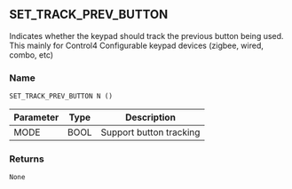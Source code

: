 ## SET\_TRACK\_PREV\_BUTTON

Indicates whether the keypad should track the previous button being used. This mainly for Control4 Configurable keypad devices (zigbee, wired, combo, etc)


### Name

`SET_TRACK_PREV_BUTTON N ()`


| Parameter | Type | Description             |
| --------- | ---- | ----------------------- |
| MODE      | BOOL | Support button tracking |


### Returns

`None`
